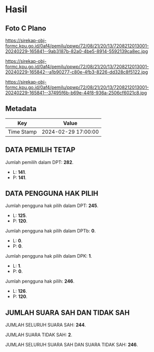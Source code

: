 # Hasil

## Foto C Plano

https://sirekap-obj-formc.kpu.go.id/0af4/pemilu/ppwp/72/08/21/20/13/7208212013001-20240229-165841--9ab3187b-82a0-4be5-8914-5592139ca8ec.jpg

https://sirekap-obj-formc.kpu.go.id/0af4/pemilu/ppwp/72/08/21/20/13/7208212013001-20240229-165842--a1b90277-c80e-4fb3-8226-dd328c8f5122.jpg

https://sirekap-obj-formc.kpu.go.id/0af4/pemilu/ppwp/72/08/21/20/13/7208212013001-20240229-165841--37495f6b-b69e-44f8-936a-2506cf6021c8.jpg


## Metadata

| Key        | Value               |
| ---------- | ------------------- |
| Time Stamp | 2024-02-29 17:00:00 |


## DATA PEMILIH TETAP

Jumlah pemilih dalam DPT: **282**.
 * L: **141**.
 * P: **141**.

## DATA PENGGUNA HAK PILIH

Jumlah pengguna hak pilih dalam DPT: **245**.
 * L: **125**.
 * P: **120**.

Jumlah pengguna hak pilih dalam DPTb: **0**.
 * L: **0**.
 * P: **0**.

Jumlah pengguna hak pilih dalam DPK: **1**.
 * L: **1**.
 * P: **0**.

Jumlah pengguna hak pilih: **246**.
 * L: **126**.
 * P: **120**.

## JUMLAH SUARA SAH DAN TIDAK SAH

JUMLAH SELURUH SUARA SAH: **244**.

JUMLAH SUARA TIDAK SAH: **2**.

JUMLAH SELURUH SUARA SAH DAN SUARA TIDAK SAH: **246**.


